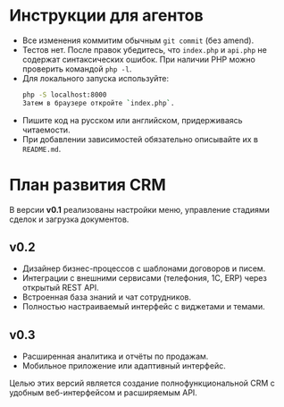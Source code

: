 # Инструкции для агентов

- Все изменения коммитим обычным `git commit` (без amend).
- Тестов нет. После правок убедитесь, что `index.php` и `api.php` не содержат синтаксических ошибок. При наличии PHP можно проверить командой `php -l`.
- Для локального запуска используйте:
  ```bash
  php -S localhost:8000
  Затем в браузере откройте `index.php`.
- Пишите код на русском или английском, придерживаясь читаемости.
- При добавлении зависимостей обязательно описывайте их в `README.md`.

# План развития CRM

В версии **v0.1** реализованы настройки меню, управление стадиями сделок и загрузка документов.

## v0.2
  - Дизайнер бизнес-процессов с шаблонами договоров и писем.
  - Интеграции с внешними сервисами (телефония, 1С, ERP) через открытый REST API.
  - Встроенная база знаний и чат сотрудников.
  - Полностью настраиваемый интерфейс с виджетами и темами.

## v0.3
  - Расширенная аналитика и отчёты по продажам.
  - Мобильное приложение или адаптивный интерфейс.

Целью этих версий является создание полнофункциональной CRM с удобным веб-интерфейсом и расширяемым API.
